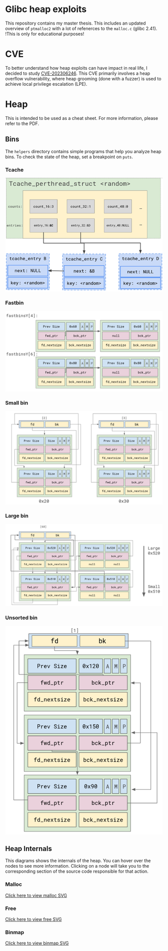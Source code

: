 # Glibc heap exploits

This repository contains my master thesis. This includes an updated overview of `ptmalloc2` with a lot of refenerces to the `malloc.c` (glibc 2.41).
!This is only for educational purposes!

# CVE

To better understand how heap exploits can have impact in real life, I decided to study [CVE-202306246](https://nvd.nist.gov/vuln/detail/CVE-2023-6246).
This CVE primarily involves a heap overflow vulnerability, where heap grooming (done with a fuzzer) is used to achieve local privilege escalation (LPE).

# Heap 
This is intended to be used as a cheat sheet. For more information, please refer to the PDF.

## Bins
The `helpers` directory contains simple programs that help you analyze heap bins. To check the state of the heap, set a breakpoint on `puts`.

### Tcache
![tcache](./images/recap/tcache.png)
### Fastbin
![fastbin](./images/recap/fastbin.png)
### Small bin
![small](./images/recap/small_bin.png)
### Large bin
![large](./images/recap/large_bin.png)
### Unsorted bin
![unsorted](./images/recap/unsortedbin.png)

## Heap Internals

This diagrams shows the internals of the heap. You can hover over the nodes to see more information. Clicking on a node will take you to the corresponding section of the source code responsible for that action.
### Malloc
[Click here to view malloc SVG](https://github.com/Stefan2320/Master-Thesis/tree/main/images/svg/malloc.svg)
### Free
[Click here to view free SVG](https://github.com/Stefan2320/Master-Thesis/tree/main/images/svg/free.svg)
### Binmap
[Click here to view binmap SVG](https://github.com/Stefan2320/Master-Thesis/tree/main/images/svg/binmap.svg)
